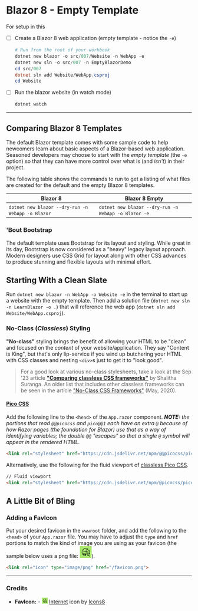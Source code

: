 # Blazor 8 - Empty Template

For setup in this

- [ ] Create a Blazor 8 web application (empty template - notice the `-e`)

    ```powershell
    # Run from the root of your workbook
    dotnet new blazor -o src/007/Website -n WebApp -e
    dotnet new sln -o src/007 -n EmptyBlazorDemo
    cd src/007
    dotnet sln add Website/WebApp.csproj
    cd Website
    ```

- [ ] Run the blazor website (in watch mode)

    ```powershell
    dotnet watch
    ```

----

## Comparing Blazor 8 Templates

The default Blazor template comes with some sample code to help newcomers learn about basic aspects of a Blazor-based web application. Seasoned developers may choose to start with the *empty template* (the `-e` option) so that they can have more control over what is (and *isn't*) in their project.

The following table shows the commands to run to get a listing of what files are created for the default and the empty Blazor 8 templates.

| Blazor 8 | Blazor 8 Empty |
|---|---|
| `dotnet new blazor --dry-run -n WebApp -o Blazor` | `dotnet new blazor --dry-run -n WebApp -o Blazor -e` |

### 'Bout Bootstrap

The default template uses Bootstrap for its layout and styling. While great in its day, Bootstrap is now considered as a "heavy" legacy layout approach. Modern designers use CSS Grid for layout along with other CSS advances to produce stunning and flexible layouts with minimal effort.

## Starting With a Clean Slate

Run `dotnet new blazor -n WebApp -o Website -e` in the terminal to start up a website with the empty template. Then add a solution file (`dotnet new sln -n LearnBlazor -o .`) that will reference the web app (`dotnet sln add Website/WebApp.csproj`).

### No-Class (*Classless*) Styling

**"No-class"** styling brings the benefit of allowing your HTML to be "clean" and focused on the *content* of your website/application. They say "Content is King", but that's only lip-service if you wind up butchering your HTML with CSS classes and nesting `<div>`s just to get it to "look good".

> For a good look at various no-class stylesheets, take a look at the Sep '23 article [**"Comparing classless CSS frameworks"**](https://blog.logrocket.com/comparing-classless-css-frameworks/) by Shalitha Suranga. An older list that includes other classless frameworks can be seen in the article ["No-Class CSS Frameworks"](https://css-tricks.com/no-class-css-frameworks/) (May, 2020).

#### [Pico CSS](https://picocss.com/)

Add the following line to the `<head>` of the `App.razor` component. ***NOTE:** the portions that read `@@picocss` and `pico@@1` each have an extra `@` because of how Razor pages (the foundation for Blazor) use that as a way of identifying variables; the double `@@` "escapes" so that a single `@` symbol will appear in the rendered HTML.*

```html
<link rel="stylesheet" href="https://cdn.jsdelivr.net/npm/@@picocss/pico@@1/css/pico.min.css">
``` 

Alternatively, use the following for the fluid viewport of [classless Pico CSS](https://picocss.com/docs/classless.html).

```html
// Fluid viewport
<link rel="stylesheet" href="https://cdn.jsdelivr.net/npm/@picocss/pico@1/css/pico.fluid.classless.min.css">
```

## A Little Bit of Bling

### Adding a FavIcon

Put your desired favicon in the `wwwroot` folder, and add the following to the `<head>` of your `App.razor` file. You may have to adjust the `type` and `href` portions to match the kind of image you are using as your favicon (the sample below uses a png file: ![favicon](./Website/wwwroot/favicon.png)).

```html
<link rel="icon" type="image/png" href="/favicon.png">
```

----


### Credits

- **FavIcon:** - ![](./_move_to_wwwroot/icons8-internet-laces-16.png) [Internet](https://icons8.com/icon/eTJ3Q9REJ1nH/internet) icon by [Icons8](https://icons8.com)

